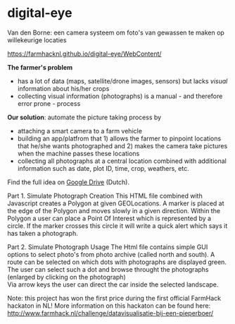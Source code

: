 # digital-eye
Van den Borne: een camera systeem om foto's van gewassen te maken op willekeurige locaties

https://farmhacknl.github.io/digital-eye/WebContent/

**The farmer's problem**
- has a lot of data (maps, satellite/drone images, sensors) but lacks *visual* information about his/her crops
- collecting visual information (photographs) is a manual - and therefore error prone - process

**Our solution**: automate the picture taking process by
- attaching a smart camera to a farm vehicle
- building an app/platfrom that 1) allows the farmer to pinpoint locations that he/she wants photographed and 2) makes the camera take pictures when the machine passes these locations
- collecting all photographs at a central location combined with additional information such as date, plot ID, time, crop, weathers, etc.

Find the full idea on [Google Drive](https://docs.google.com/document/d/12SfnumPdTdqToLzTXJ9ppxzw8s2wOXEPjD0vakotmFY/edit#) (Dutch).

Part 1. Simulate Photograph Creation 
This HTML file combined with Javascript creates a Polygon at given GEOLocations.
A marker is placed at the edge of the Polygon and moves slowly in a given direction.
Within the Polygon a user can place a Point Of Interest which is represented by a circle.
If the marker crosses this circle it will write a quick alert which says it has taken a photograph.

Part 2. Simulate Photograph Usage
The Html file contains simple GUI options to select photo's from photo archive (called north and south). 
A route can be selected on which dots with photographs are displayed green.
The user can select such a dot and browse throught the photographs (enlarged by clicking on the photograph)    
Via arrow keys the user can direct the car inside the selected landscape. 

Note: this project has won the first price during the first official FarmHack hackaton in NL!
More information on this hackaton can be found here: http://www.farmhack.nl/challenge/datavisualisatie-bij-een-pieperboer/
